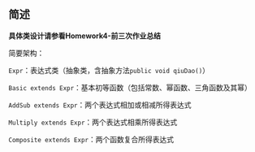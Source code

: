 ## 简述

**具体类设计请参看Homework4-前三次作业总结**

简要架构：

`Expr`：表达式类（抽象类，含抽象方法`public void qiuDao()`）

`Basic extends Expr`：基本初等函数（包括常数、幂函数、三角函数及其幂）

`AddSub extends Expr`：两个表达式相加或相减所得表达式

`Multiply extends Expr`：两个表达式相乘所得表达式

`Composite extends Expr`：两个函数复合所得表达式

